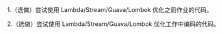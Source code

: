 

1.（选做）尝试使用 Lambda/Stream/Guava/Lombok 优化之前作业的代码。

2.（选做）尝试使用 Lambda/Stream/Guava/Lombok 优化工作中编码的代码。



